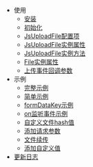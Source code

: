 - 使用
  - [安装](/v2/usage/install.md)
  - [初始化](/v2/usage/init.md)
  - [JsUploadFile配置项](/v2/usage/upload-config.md)
  - [JsUploadFile实例属性](/v2/usage/upload-attr.md)
  - [JsUploadFile实例方法](/v2/usage/upload-fun.md)
  - [File实例属性](/v2/usage/file-attr.md)
  - [上传事件回调参数](/v2/usage/cb-params.md)
- 示例
  - [完整示例](/v2/example/example.md)
  - [简单示例](/v2/example/eg-simple.md)
  - [formDataKey示例](/v2/example/eg-formDataKey.md)
  - [on监听事件示例](/v2/example/eg-onevent.md)
  - [自定义文件hash值](/v2/example/eg-hash.md)
  - [添加请求参数](/v2/example/eg-beforeUpChunk.md)
  - [文件续传](/v2/example/eg-continue.md)
  - [添加自定义值](/v2/example/eg-diydata.md)
- [更新日志](/v2/version.md)